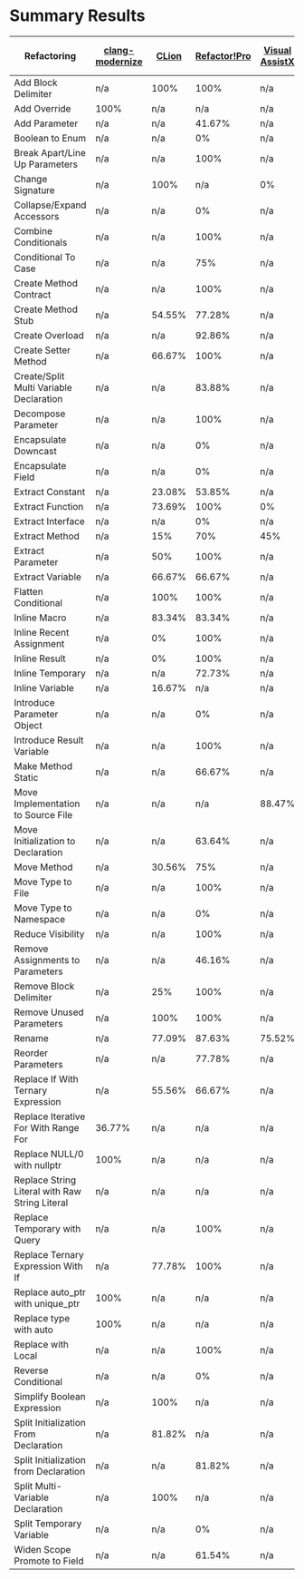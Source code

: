 # Summary Results

Refactoring | [clang-modernize](results/ClangModernizeResults.md) | [CLion](results/CLionResults.md) | [Refactor!Pro](results/RefactorProResults.md) | [Visual AssistX](results/VisualAssistXResults.md) | [Visual Studio 2015](results/VisualStudio2015Results.md)
----- | ----- | ----- | ----- | ----- | -----
Add Block Delimiter | n/a | 100% | 100% | n/a | n/a
Add Override | 100% | n/a | n/a | n/a | n/a
Add Parameter | n/a | n/a | 41.67% | n/a | n/a
Boolean to Enum | n/a | n/a | 0% | n/a | n/a
Break Apart/Line Up Parameters | n/a | n/a | 100% | n/a | n/a
Change Signature | n/a | 100% | n/a | 0% | n/a
Collapse/Expand Accessors | n/a | n/a | 0% | n/a | n/a
Combine Conditionals | n/a | n/a | 100% | n/a | n/a
Conditional To Case | n/a | n/a | 75% | n/a | n/a
Create Method Contract | n/a | n/a | 100% | n/a | n/a
Create Method Stub | n/a | 54.55% | 77.28% | n/a | n/a
Create Overload | n/a | n/a | 92.86% | n/a | n/a
Create Setter Method | n/a | 66.67% | 100% | n/a | n/a
Create/Split Multi Variable Declaration | n/a | n/a | 83.88% | n/a | n/a
Decompose Parameter | n/a | n/a | 100% | n/a | n/a
Encapsulate Downcast | n/a | n/a | 0% | n/a | n/a
Encapsulate Field | n/a | n/a | 0% | n/a | n/a
Extract Constant | n/a | 23.08% | 53.85% | n/a | n/a
Extract Function | n/a | 73.69% | 100% | 0% | 0%
Extract Interface | n/a | n/a | 0% | n/a | n/a
Extract Method | n/a | 15% | 70% | 45% | 0%
Extract Parameter | n/a | 50% | 100% | n/a | n/a
Extract Variable | n/a | 66.67% | 66.67% | n/a | n/a
Flatten Conditional | n/a | 100% | 100% | n/a | n/a
Inline Macro | n/a | 83.34% | 83.34% | n/a | n/a
Inline Recent Assignment | n/a | 0% | 100% | n/a | n/a
Inline Result | n/a | 0% | 100% | n/a | n/a
Inline Temporary | n/a | n/a | 72.73% | n/a | n/a
Inline Variable | n/a | 16.67% | n/a | n/a | n/a
Introduce Parameter Object | n/a | n/a | 0% | n/a | n/a
Introduce Result Variable | n/a | n/a | 100% | n/a | n/a
Make Method Static | n/a | n/a | 66.67% | n/a | n/a
Move Implementation to Source File | n/a | n/a | n/a | 88.47% | 69.24%
Move Initialization to Declaration | n/a | n/a | 63.64% | n/a | n/a
Move Method | n/a | 30.56% | 75% | n/a | n/a
Move Type to File | n/a | n/a | 100% | n/a | n/a
Move Type to Namespace | n/a | n/a | 0% | n/a | n/a
Reduce Visibility | n/a | n/a | 100% | n/a | n/a
Remove Assignments to Parameters | n/a | n/a | 46.16% | n/a | n/a
Remove Block Delimiter | n/a | 25% | 100% | n/a | n/a
Remove Unused Parameters | n/a | 100% | 100% | n/a | n/a
Rename | n/a | 77.09% | 87.63% | 75.52% | 0%
Reorder Parameters | n/a | n/a | 77.78% | n/a | n/a
Replace If With Ternary Expression | n/a | 55.56% | 66.67% | n/a | n/a
Replace Iterative For With Range For | 36.77% | n/a | n/a | n/a | n/a
Replace NULL/0 with nullptr | 100% | n/a | n/a | n/a | n/a
Replace String Literal with Raw String Literal | n/a | n/a | n/a | n/a | 100%
Replace Temporary with Query | n/a | n/a | 100% | n/a | n/a
Replace Ternary Expression With If | n/a | 77.78% | 100% | n/a | n/a
Replace auto_ptr with unique_ptr | 100% | n/a | n/a | n/a | n/a
Replace type with auto | 100% | n/a | n/a | n/a | n/a
Replace with Local | n/a | n/a | 100% | n/a | n/a
Reverse Conditional | n/a | n/a | 0% | n/a | n/a
Simplify Boolean Expression | n/a | 100% | n/a | n/a | n/a
Split Initialization From Declaration | n/a | 81.82% | n/a | n/a | n/a
Split Initialization from Declaration | n/a | n/a | 81.82% | n/a | n/a
Split Multi-Variable Declaration | n/a | 100% | n/a | n/a | n/a
Split Temporary Variable | n/a | n/a | 0% | n/a | n/a
Widen Scope Promote to Field | n/a | n/a | 61.54% | n/a | n/a
